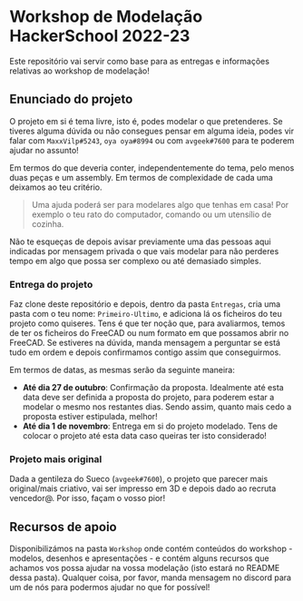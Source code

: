 # Workshop de Modelação HackerSchool 2022-23
Este repositório vai servir como base para as entregas e informações relativas ao workshop de modelação!

## Enunciado do projeto
O projeto em si é tema livre, isto é, podes modelar o que pretenderes. Se tiveres alguma dúvida ou não consegues pensar em alguma ideia, podes vir falar com `MaxxVilp#5243`, `oya oya#8994` ou com `avgeek#7600` para te poderem ajudar no assunto! 

Em termos do que deveria conter, independentemente do tema, pelo menos duas peças e um assembly. Em termos de complexidade de cada uma deixamos ao teu critério.

> Uma ajuda poderá ser para modelares algo que tenhas em casa! Por exemplo o teu rato do computador, comando ou um utensílio de cozinha.

Não te esqueças de depois avisar previamente uma das pessoas aqui indicadas por mensagem privada o que vais modelar para não perderes tempo em algo que possa ser complexo ou até demasiado simples. 

### Entrega do projeto
Faz clone deste repositório e depois, dentro da pasta `Entregas`, cria uma pasta com o teu nome: `Primeiro-Ultimo`, e adiciona lá os ficheiros do teu projeto como quiseres. Tens é que ter noção que, para avaliarmos, temos de ter os ficheiros do FreeCAD ou num formato em que possamos abrir no FreeCAD. Se estiveres na dúvida, manda mensagem a perguntar se está tudo em ordem e depois confirmamos contigo assim que conseguirmos.

Em termos de datas, as mesmas serão da seguinte maneira:
- **Até dia 27 de outubro**: Confirmação da proposta. Idealmente até esta data deve ser definida a proposta do projeto, para poderem estar a modelar o mesmo nos restantes dias. Sendo assim, quanto mais cedo a proposta estiver estipulada, melhor!
- **Até dia 1 de novembro**: Entrega em si do projeto modelado. Tens de colocar o projeto até esta data caso queiras ter isto considerado!


### Projeto mais original
Dada a gentileza do Sueco (`avgeek#7600`), o projeto que parecer mais original/mais criativo, vai ser impresso em 3D e depois dado ao recruta vencedor@. Por isso, façam o vosso pior!

## Recursos de apoio
Disponibilizámos na pasta `Workshop` onde contém conteúdos do workshop - modelos, desenhos e apresentações - e contém alguns recursos que achamos vos possa ajudar na vossa modelação (isto estará no README dessa pasta). Qualquer coisa, por favor, manda mensagem no discord para um de nós para podermos ajudar no que for possível!
